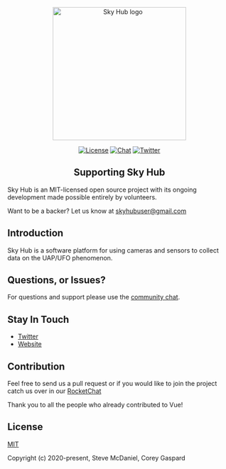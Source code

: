 <p align="center"><a href="https://skyhub.org" target="_blank" rel="noopener noreferrer"><img width="300" src="https://skyhub.org/assets/images/vector-file-side-by-side-small-1.svg" alt="Sky Hub logo"></a></p>

<p align="center">
  <a href="http://skyhub.org"><img src="https://img.shields.io/badge/license-MIT-brightgreen" alt="License"></a>
  <a href="https://chat.skyhub.org/"><img src="https://img.shields.io/badge/chat-on%20Rocket-red" alt="Chat"></a>
  <a href="https://twitter.com/SkyHub10"><img src="https://img.shields.io/twitter/follow/SkyHub10?label=Sky%20Hub&style=social" alt="Twitter"></a>
  <br>
</p>

<h2 align="center">Supporting Sky Hub</h2>

Sky Hub is an MIT-licensed open source project with its ongoing development made possible entirely by volunteers.

Want to be a backer?  Let us know at skyhubuser@gmail.com


## Introduction

Sky Hub is a software platform for using cameras and sensors to collect data on the UAP/UFO phenomenon.



## Questions, or Issues?

For questions and support please use the [community chat](https://chat.skyhub.org/).


## Stay In Touch

- [Twitter](https://twitter.com/SkyHub10)
- [Website](https://skyhub.org)


## Contribution

Feel free to send us a pull request or if you would like to join the project catch us over in our [RocketChat](https://chat.skyhub.org)

Thank you to all the people who already contributed to Vue!



## License

[MIT](http://opensource.org/licenses/MIT)

Copyright (c) 2020-present, Steve McDaniel, Corey Gaspard
